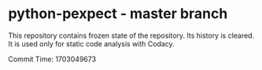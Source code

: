 # python-pexpect - master branch

This repository contains frozen state of the repository.
Its history is cleared. It is used only for static code
analysis with Codacy.

Commit Time: 1703049673